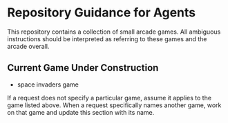 # Repository Guidance for Agents

This repository contains a collection of small arcade games. All ambiguous instructions should be interpreted as referring to these games and the arcade overall.

## Current Game Under Construction
- space invaders game

If a request does not specify a particular game, assume it applies to the game listed above. When a request specifically names another game, work on that game and update this section with its name.

